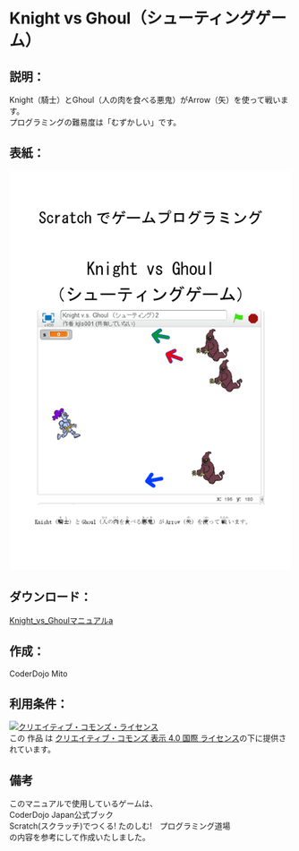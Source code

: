 # Knight vs Ghoul（シューティングゲーム）


## 説明：
Knight（騎士）とGhoul（人の肉を食べる悪鬼）がArrow（矢）を使って戦います。  
プログラミングの難易度は「むずかしい」です。  

## 表紙：
![表紙](Knight_vs_Ghoulマニュアルa.png)

## ダウンロード：
[Knight_vs_Ghoulマニュアルa](Knight_vs_Ghoulマニュアルa.docx)  

## 作成：
CoderDojo Mito

## 利用条件：
<a rel="license" href="http://creativecommons.org/licenses/by/4.0/"><img alt="クリエイティブ・コモンズ・ライセンス" style="border-width:0" src="https://i.creativecommons.org/l/by/4.0/88x31.png" /></a><br />この 作品 は <a rel="license" href="http://creativecommons.org/licenses/by/4.0/">クリエイティブ・コモンズ 表示 4.0 国際 ライセンス</a>の下に提供されています。

## 備考
このマニュアルで使用しているゲームは、  
CoderDojo Japan公式ブック  
Scratch(スクラッチ)でつくる! たのしむ!　プログラミング道場  
の内容を参考にして作成いたしました。  
